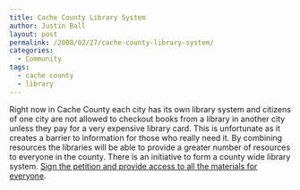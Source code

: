 ```yaml
---
title: Cache County Library System
author: Justin Ball
layout: post
permalink: /2008/02/27/cache-county-library-system/
categories:
  - Community
tags:
  - cache county
  - library
---
```


Right now in Cache County each city has its own library system and citizens of one city are not allowed to checkout books from a library in another city unless they pay for a very expensive library card. This is unfortunate as it creates a barrier to information for those who really need it. By combining resources the libraries will be able to provide a greater number of resources to everyone in the county. There is an initiative to form a county wide library system. [Sign the petition and provide access to all the materials for everyone][1].

 [1]: http://www.petitiononline.com/CACHELIB/petition.html